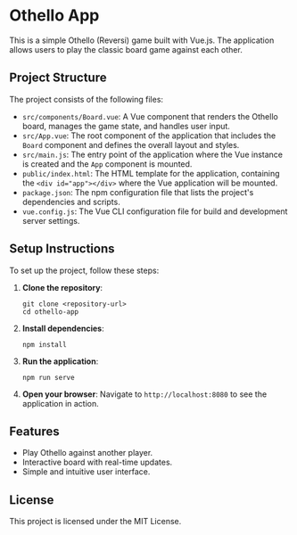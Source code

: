 # Othello App

This is a simple Othello (Reversi) game built with Vue.js. The application allows users to play the classic board game against each other.

## Project Structure

The project consists of the following files:

- `src/components/Board.vue`: A Vue component that renders the Othello board, manages the game state, and handles user input.
- `src/App.vue`: The root component of the application that includes the `Board` component and defines the overall layout and styles.
- `src/main.js`: The entry point of the application where the Vue instance is created and the `App` component is mounted.
- `public/index.html`: The HTML template for the application, containing the `<div id="app"></div>` where the Vue application will be mounted.
- `package.json`: The npm configuration file that lists the project's dependencies and scripts.
- `vue.config.js`: The Vue CLI configuration file for build and development server settings.

## Setup Instructions

To set up the project, follow these steps:

1. **Clone the repository**:
   ```
   git clone <repository-url>
   cd othello-app
   ```

2. **Install dependencies**:
   ```
   npm install
   ```

3. **Run the application**:
   ```
   npm run serve
   ```

4. **Open your browser**:
   Navigate to `http://localhost:8080` to see the application in action.

## Features

- Play Othello against another player.
- Interactive board with real-time updates.
- Simple and intuitive user interface.

## License

This project is licensed under the MIT License.